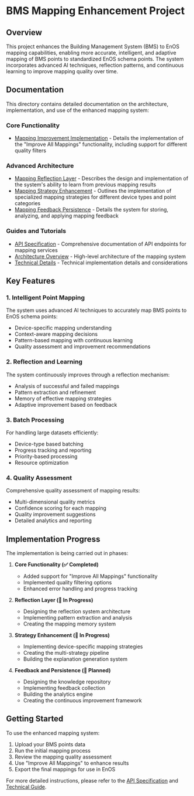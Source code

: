 # BMS Mapping Enhancement Project

## Overview

This project enhances the Building Management System (BMS) to EnOS mapping capabilities, enabling more accurate, intelligent, and adaptive mapping of BMS points to standardized EnOS schema points. The system incorporates advanced AI techniques, reflection patterns, and continuous learning to improve mapping quality over time.

## Documentation

This directory contains detailed documentation on the architecture, implementation, and use of the enhanced mapping system:

### Core Functionality

- [Mapping Improvement Implementation](MAPPING_IMPROVEMENT_IMPLEMENTATION.md) - Details the implementation of the "Improve All Mappings" functionality, including support for different quality filters

### Advanced Architecture

- [Mapping Reflection Layer](MAPPING_REFLECTION_LAYER.md) - Describes the design and implementation of the system's ability to learn from previous mapping results
- [Mapping Strategy Enhancement](MAPPING_STRATEGY_ENHANCEMENT.md) - Outlines the implementation of specialized mapping strategies for different device types and point categories
- [Mapping Feedback Persistence](MAPPING_FEEDBACK_PERSISTENCE.md) - Details the system for storing, analyzing, and applying mapping feedback

### Guides and Tutorials

- [API Specification](backend/API_SPECIFICATION.md) - Comprehensive documentation of API endpoints for mapping services
- [Architecture Overview](backend/ARCHITECTURE.md) - High-level architecture of the mapping system
- [Technical Details](backend/TECHNICAL.md) - Technical implementation details and considerations

## Key Features

### 1. Intelligent Point Mapping

The system uses advanced AI techniques to accurately map BMS points to EnOS schema points:

- Device-specific mapping understanding
- Context-aware mapping decisions
- Pattern-based mapping with continuous learning
- Quality assessment and improvement recommendations

### 2. Reflection and Learning

The system continuously improves through a reflection mechanism:

- Analysis of successful and failed mappings
- Pattern extraction and refinement
- Memory of effective mapping strategies
- Adaptive improvement based on feedback

### 3. Batch Processing

For handling large datasets efficiently:

- Device-type based batching
- Progress tracking and reporting
- Priority-based processing
- Resource optimization

### 4. Quality Assessment

Comprehensive quality assessment of mapping results:

- Multi-dimensional quality metrics
- Confidence scoring for each mapping
- Quality improvement suggestions
- Detailed analytics and reporting

## Implementation Progress

The implementation is being carried out in phases:

1. **Core Functionality (✅ Completed)**
   - Added support for "Improve All Mappings" functionality
   - Implemented quality filtering options
   - Enhanced error handling and progress tracking

2. **Reflection Layer (🚧 In Progress)**
   - Designing the reflection system architecture
   - Implementing pattern extraction and analysis
   - Creating the mapping memory system

3. **Strategy Enhancement (🚧 In Progress)**
   - Implementing device-specific mapping strategies
   - Creating the multi-strategy pipeline
   - Building the explanation generation system

4. **Feedback and Persistence (📅 Planned)**
   - Designing the knowledge repository
   - Implementing feedback collection
   - Building the analytics engine
   - Creating the continuous improvement framework

## Getting Started

To use the enhanced mapping system:

1. Upload your BMS points data
2. Run the initial mapping process
3. Review the mapping quality assessment
4. Use "Improve All Mappings" to enhance results
5. Export the final mappings for use in EnOS

For more detailed instructions, please refer to the [API Specification](backend/API_SPECIFICATION.md) and [Technical Guide](backend/TECHNICAL.md).